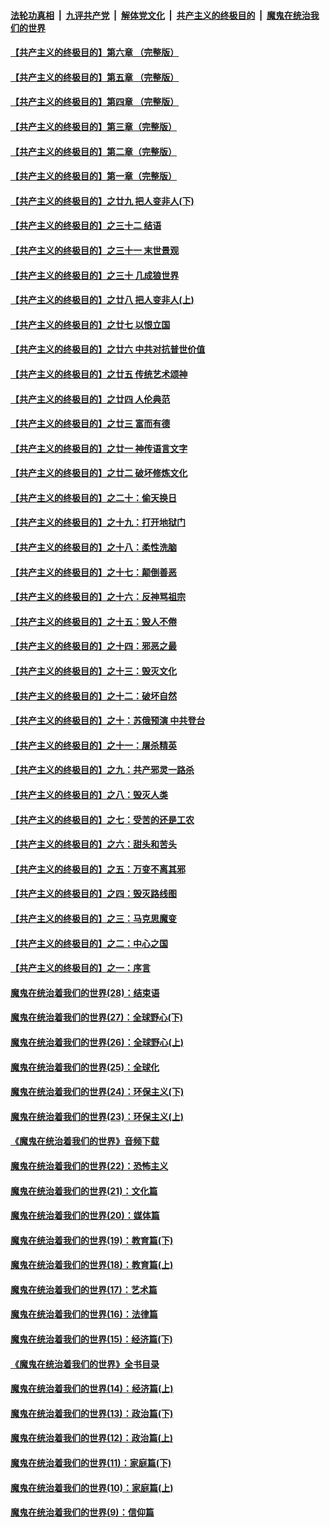 ####  [法轮功真相](../../../../basic/blob/master/README.md?t=05221801) &nbsp;|&nbsp; [九评共产党](../../../../9ping.md/blob/master/README.md?t=05221801) &nbsp;|&nbsp; [解体党文化](../../../../jtdwh.md/blob/master/README.md?t=05221801)  &nbsp;|&nbsp; [共产主义的终极目的](../../../../gczydzjmd.md/blob/master/README.md?t=05221801) &nbsp;|&nbsp; [魔鬼在统治我们的世界](../../../../mgztzwmdsj.md/blob/master/README.md?t=05221801) 

#### [【共产主义的终极目的】第六章 （完整版）](../pages/nsc422/n11428913.md?t=05221801) 

#### [【共产主义的终极目的】第五章 （完整版）](../pages/nsc422/n11428912.md?t=05221801) 

#### [【共产主义的终极目的】第四章 （完整版）](../pages/nsc422/n11428907.md?t=05221801) 

#### [【共产主义的终极目的】第三章（完整版）](../pages/nsc422/n11428848.md?t=05221801) 

#### [【共产主义的终极目的】第二章（完整版）](../pages/nsc422/n11428831.md?t=05221801) 

#### [【共产主义的终极目的】第一章（完整版）](../pages/nsc422/n11417651.md?t=05221801) 

#### [【共产主义的终极目的】之廿九 把人变非人(下)](../pages/nsc422/n11344140.md?t=05221801) 

#### [【共产主义的终极目的】之三十二 结语](../pages/nsc422/n11360535.md?t=05221801) 

#### [【共产主义的终极目的】之三十一 末世景观](../pages/nsc422/n11351129.md?t=05221801) 

#### [【共产主义的终极目的】之三十 几成狼世界](../pages/nsc422/n11348280.md?t=05221801) 

#### [【共产主义的终极目的】之廿八 把人变非人(上)](../pages/nsc422/n11340492.md?t=05221801) 

#### [【共产主义的终极目的】之廿七 以恨立国](../pages/nsc422/n11336944.md?t=05221801) 

#### [【共产主义的终极目的】之廿六 中共对抗普世价值](../pages/nsc422/n11324785.md?t=05221801) 

#### [【共产主义的终极目的】之廿五 传统艺术颂神](../pages/nsc422/n11296396.md?t=05221801) 

#### [【共产主义的终极目的】之廿四 人伦典范](../pages/nsc422/n11296397.md?t=05221801) 

#### [【共产主义的终极目的】之廿三 富而有德](../pages/nsc422/n11283598.md?t=05221801) 

#### [【共产主义的终极目的】之廿一 神传语言文字](../pages/nsc422/n11263265.md?t=05221801) 

#### [【共产主义的终极目的】之廿二 破坏修炼文化](../pages/nsc422/n11245728.md?t=05221801) 

#### [【共产主义的终极目的】之二十：偷天换日](../pages/nsc422/n11238846.md?t=05221801) 

#### [【共产主义的终极目的】之十九：打开地狱门](../pages/nsc422/n11206376.md?t=05221801) 

#### [【共产主义的终极目的】之十八：柔性洗脑](../pages/nsc422/n11199994.md?t=05221801) 

#### [【共产主义的终极目的】之十七：颠倒善恶](../pages/nsc422/n11179782.md?t=05221801) 

#### [【共产主义的终极目的】之十六：反神骂祖宗](../pages/nsc422/n11166798.md?t=05221801) 

#### [【共产主义的终极目的】之十五：毁人不倦](../pages/nsc422/n11166792.md?t=05221801) 

#### [【共产主义的终极目的】之十四：邪恶之最](../pages/nsc422/n11150249.md?t=05221801) 

#### [【共产主义的终极目的】之十三：毁灭文化](../pages/nsc422/n11135227.md?t=05221801) 

#### [【共产主义的终极目的】之十二：破坏自然](../pages/nsc422/n11135214.md?t=05221801) 

#### [【共产主义的终极目的】之十：苏俄预演 中共登台](../pages/nsc422/n11118424.md?t=05221801) 

#### [【共产主义的终极目的】之十一：屠杀精英](../pages/nsc422/n11118442.md?t=05221801) 

#### [【共产主义的终极目的】之九：共产邪灵一路杀](../pages/nsc422/n11114139.md?t=05221801) 

#### [【共产主义的终极目的】之八：毁灭人类](../pages/nsc422/n11108503.md?t=05221801) 

#### [【共产主义的终极目的】之七：受苦的还是工农](../pages/nsc422/n11101809.md?t=05221801) 

#### [【共产主义的终极目的】之六：甜头和苦头](../pages/nsc422/n11096971.md?t=05221801) 

#### [【共产主义的终极目的】之五：万变不离其邪](../pages/nsc422/n11091285.md?t=05221801) 

#### [【共产主义的终极目的】之四：毁灭路线图](../pages/nsc422/n11086284.md?t=05221801) 

#### [【共产主义的终极目的】之三：马克思魔变](../pages/nsc422/n11061941.md?t=05221801) 

#### [【共产主义的终极目的】之二：中心之国](../pages/nsc422/n11047728.md?t=05221801) 

#### [【共产主义的终极目的】之一：序言](../pages/nsc422/n11086077.md?t=05221801) 

#### [魔鬼在统治着我们的世界(28)：结束语](../pages/nsc422/n10936246.md?t=05221801) 

#### [魔鬼在统治着我们的世界(27)：全球野心(下)](../pages/nsc422/n10928319.md?t=05221801) 

#### [魔鬼在统治着我们的世界(26)：全球野心(上)](../pages/nsc422/n10900318.md?t=05221801) 

#### [魔鬼在统治着我们的世界(25)：全球化](../pages/nsc422/n10788205.md?t=05221801) 

#### [魔鬼在统治着我们的世界(24)：环保主义(下)](../pages/nsc422/n10695307.md?t=05221801) 

#### [魔鬼在统治着我们的世界(23)：环保主义(上)](../pages/nsc422/n10688613.md?t=05221801) 

#### [《魔鬼在统治着我们的世界》音频下载](../pages/nsc422/n10635553.md?t=05221801) 

#### [魔鬼在统治着我们的世界(22)：恐怖主义](../pages/nsc422/n10614727.md?t=05221801) 

#### [魔鬼在统治着我们的世界(21)：文化篇](../pages/nsc422/n10597706.md?t=05221801) 

#### [魔鬼在统治着我们的世界(20)：媒体篇](../pages/nsc422/n10586579.md?t=05221801) 

#### [魔鬼在统治着我们的世界(19)：教育篇(下)](../pages/nsc422/n10564808.md?t=05221801) 

#### [魔鬼在统治着我们的世界(18)：教育篇(上)](../pages/nsc422/n10526970.md?t=05221801) 

#### [魔鬼在统治着我们的世界(17)：艺术篇](../pages/nsc422/n10499093.md?t=05221801) 

#### [魔鬼在统治着我们的世界(16)：法律篇](../pages/nsc422/n10485969.md?t=05221801) 

#### [魔鬼在统治着我们的世界(15)：经济篇(下)](../pages/nsc422/n10469975.md?t=05221801) 

#### [《魔鬼在统治着我们的世界》全书目录](../pages/nsc422/n10464261.md?t=05221801) 

#### [魔鬼在统治着我们的世界(14)：经济篇(上)](../pages/nsc422/n10457370.md?t=05221801) 

#### [魔鬼在统治着我们的世界(13)：政治篇(下)](../pages/nsc422/n10448270.md?t=05221801) 

#### [魔鬼在统治着我们的世界(12)：政治篇(上)](../pages/nsc422/n10444576.md?t=05221801) 

#### [魔鬼在统治着我们的世界(11)：家庭篇(下)](../pages/nsc422/n10440961.md?t=05221801) 

#### [魔鬼在统治着我们的世界(10)：家庭篇(上)](../pages/nsc422/n10435448.md?t=05221801) 

#### [魔鬼在统治着我们的世界(9)：信仰篇](../pages/nsc422/n10432159.md?t=05221801) 

